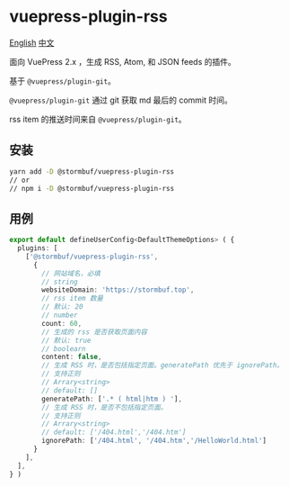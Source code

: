 # vuepress-plugin-rss
 [English](README.md)  [中文](README_zh.md)

面向 VuePress 2.x ，生成 RSS, Atom, 和 JSON feeds 的插件。

基于 `@vuepress/plugin-git`。

`@vuepress/plugin-git` 通过 git 获取 md 最后的 commit 时间。

rss item 的推送时间来自 `@vuepress/plugin-git`。

## 安装

```bash
yarn add -D @stormbuf/vuepress-plugin-rss
// or
// npm i -D @stormbuf/vuepress-plugin-rss
```

## 用例

```typescript
export default defineUserConfig<DefaultThemeOptions> ( {
  plugins: [
    ['@stormbuf/vuepress-plugin-rss',
      {
        // 网站域名，必填
        // string
        websiteDomain: 'https://stormbuf.top',
        // rss item 数量
        // 默认: 20
        // number
        count: 60,
        // 生成的 rss 是否获取页面内容
        // 默认: true
        // boolearn
        content: false,
        // 生成 RSS 时，是否包括指定页面。generatePath 优先于 ignorePath。
        // 支持正则
        // Arrary<string>
        // default: []
        generatePath: ['.* ( html|htm ) '],
        // 生成 RSS 时，是否不包括指定页面。
        // 支持正则
        // Arrary<string>
        // default: ['/404.html','/404.htm']
        ignorePath: ['/404.html', '/404.htm','/HelloWorld.html']
      }
    ],
  ],
} )
```
